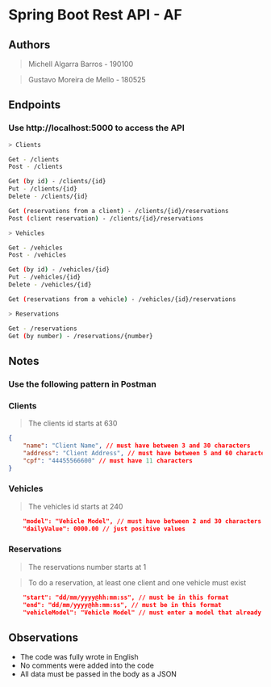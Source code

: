 # Spring Boot Rest API - AF

## Authors

> Michell Algarra Barros - 190100

> Gustavo Moreira de Mello - 180525

## Endpoints
### Use http://localhost:5000 to access the API
```bash
> Clients

Get - /clients
Post - /clients

Get (by id) - /clients/{id}
Put - /clients/{id}
Delete - /clients/{id}

Get (reservations from a client) - /clients/{id}/reservations
Post (client reservation) - /clients/{id}/reservations

> Vehicles

Get - /vehicles
Post - /vehicles

Get (by id) - /vehicles/{id}
Put - /vehicles/{id}
Delete - /vehicles/{id}

Get (reservations from a vehicle) - /vehicles/{id}/reservations

> Reservations

Get - /reservations
Get (by number) - /reservations/{number}
```

## Notes
### Use the following pattern in Postman
### **Clients**
> The clients id starts at 630
```JSON
{
    "name": "Client Name", // must have between 3 and 30 characters
    "address": "Client Address", // must have between 5 and 60 characters
    "cpf": "44455566600" // must have 11 characters
}
```
### **Vehicles**
> The vehicles id starts at 240
```JSON
    "model": "Vehicle Model", // must have between 2 and 30 characters
    "dailyValue": 0000.00 // just positive values
```
### **Reservations**
> The reservations number starts at 1

> To do a reservation, at least one client and one vehicle must exist
```JSON
    "start": "dd/mm/yyyy@hh:mm:ss", // must be in this format
    "end": "dd/mm/yyyy@hh:mm:ss", // must be in this format
    "vehicleModel": "Vehicle Model" // must enter a model that already exists
```

## Observations
- The code was fully wrote in English
- No comments were added into the code
- All data must be passed in the body as a JSON
